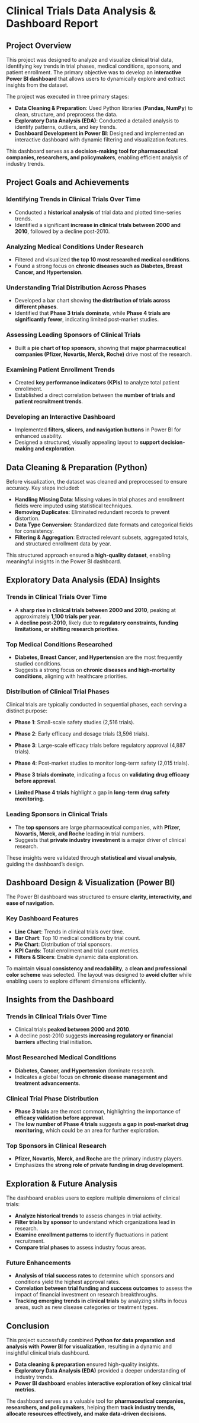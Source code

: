 # **Clinical Trials Data Analysis & Dashboard Report**  

## **Project Overview**  
This project was designed to analyze and visualize clinical trial data, identifying key trends in trial phases, medical conditions, sponsors, and patient enrollment. The primary objective was to develop an **interactive Power BI dashboard** that allows users to dynamically explore and extract insights from the dataset.  

The project was executed in three primary stages:  
- **Data Cleaning & Preparation**: Used Python libraries (**Pandas, NumPy**) to clean, structure, and preprocess the data.  
- **Exploratory Data Analysis (EDA)**: Conducted a detailed analysis to identify patterns, outliers, and key trends.  
- **Dashboard Development in Power BI**: Designed and implemented an interactive dashboard with dynamic filtering and visualization features.  

This dashboard serves as a **decision-making tool for pharmaceutical companies, researchers, and policymakers**, enabling efficient analysis of industry trends.  

## **Project Goals and Achievements**  

### **Identifying Trends in Clinical Trials Over Time**  
- Conducted a **historical analysis** of trial data and plotted time-series trends.  
- Identified a significant **increase in clinical trials between 2000 and 2010**, followed by a decline post-2010.  

### **Analyzing Medical Conditions Under Research**  
- Filtered and visualized **the top 10 most researched medical conditions**.  
- Found a strong focus on **chronic diseases such as Diabetes, Breast Cancer, and Hypertension**.  

### **Understanding Trial Distribution Across Phases**  
- Developed a bar chart showing **the distribution of trials across different phases**.  
- Identified that **Phase 3 trials dominate**, while **Phase 4 trials are significantly fewer**, indicating limited post-market studies.  

### **Assessing Leading Sponsors of Clinical Trials**  
- Built a **pie chart of top sponsors**, showing that **major pharmaceutical companies (Pfizer, Novartis, Merck, Roche)** drive most of the research.  

### **Examining Patient Enrollment Trends**  
- Created **key performance indicators (KPIs)** to analyze total patient enrollment.  
- Established a direct correlation between the **number of trials and patient recruitment trends**.  

### **Developing an Interactive Dashboard**  
- Implemented **filters, slicers, and navigation buttons** in Power BI for enhanced usability.  
- Designed a structured, visually appealing layout to **support decision-making and exploration**.  

## **Data Cleaning & Preparation (Python)**  
Before visualization, the dataset was cleaned and preprocessed to ensure accuracy. Key steps included:  

- **Handling Missing Data**: Missing values in trial phases and enrollment fields were imputed using statistical techniques.  
- **Removing Duplicates**: Eliminated redundant records to prevent distortion.  
- **Data Type Conversion**: Standardized date formats and categorical fields for consistency.  
- **Filtering & Aggregation**: Extracted relevant subsets, aggregated totals, and structured enrollment data by year.  

This structured approach ensured a **high-quality dataset**, enabling meaningful insights in the Power BI dashboard.  

## **Exploratory Data Analysis (EDA) Insights**  

### **Trends in Clinical Trials Over Time**  
- A **sharp rise in clinical trials between 2000 and 2010**, peaking at approximately **1,100 trials per year**.  
- A **decline post-2010**, likely due to **regulatory constraints, funding limitations, or shifting research priorities**.  

### **Top Medical Conditions Researched**  
- **Diabetes, Breast Cancer, and Hypertension** are the most frequently studied conditions.  
- Suggests a strong focus on **chronic diseases and high-mortality conditions**, aligning with healthcare priorities.  

### **Distribution of Clinical Trial Phases**  
Clinical trials are typically conducted in sequential phases, each serving a distinct purpose:  
- **Phase 1**: Small-scale safety studies (2,516 trials).  
- **Phase 2**: Early efficacy and dosage trials (3,596 trials).  
- **Phase 3**: Large-scale efficacy trials before regulatory approval (4,887 trials).  
- **Phase 4**: Post-market studies to monitor long-term safety (2,015 trials).  

- **Phase 3 trials dominate**, indicating a focus on **validating drug efficacy before approval**.  
- **Limited Phase 4 trials** highlight a gap in **long-term drug safety monitoring**.  

### **Leading Sponsors in Clinical Trials**  
- The **top sponsors** are large pharmaceutical companies, with **Pfizer, Novartis, Merck, and Roche** leading in trial numbers.  
- Suggests that **private industry investment** is a major driver of clinical research.  

These insights were validated through **statistical and visual analysis**, guiding the dashboard’s design.  

## **Dashboard Design & Visualization (Power BI)**  

The Power BI dashboard was structured to ensure **clarity, interactivity, and ease of navigation**.  

### **Key Dashboard Features**  
- **Line Chart**: Trends in clinical trials over time.  
- **Bar Chart**: Top 10 medical conditions by trial count.  
- **Pie Chart**: Distribution of trial sponsors.  
- **KPI Cards**: Total enrollment and trial count metrics.  
- **Filters & Slicers**: Enable dynamic data exploration.  

To maintain **visual consistency and readability**, a **clean and professional color scheme** was selected. The layout was designed to **avoid clutter** while enabling users to explore different dimensions efficiently.  

## **Insights from the Dashboard**  

### **Trends in Clinical Trials Over Time**  
- Clinical trials **peaked between 2000 and 2010**.  
- A decline post-2010 suggests **increasing regulatory or financial barriers** affecting trial initiation.  

### **Most Researched Medical Conditions**  
- **Diabetes, Cancer, and Hypertension** dominate research.  
- Indicates a global focus on **chronic disease management and treatment advancements**.  

### **Clinical Trial Phase Distribution**  
- **Phase 3 trials** are the most common, highlighting the importance of **efficacy validation before approval**.  
- The **low number of Phase 4 trials** suggests **a gap in post-market drug monitoring**, which could be an area for further exploration.  

### **Top Sponsors in Clinical Research**  
- **Pfizer, Novartis, Merck, and Roche** are the primary industry players.  
- Emphasizes the **strong role of private funding in drug development**.  

## **Exploration & Future Analysis**  

The dashboard enables users to explore multiple dimensions of clinical trials:  
- **Analyze historical trends** to assess changes in trial activity.  
- **Filter trials by sponsor** to understand which organizations lead in research.  
- **Examine enrollment patterns** to identify fluctuations in patient recruitment.  
- **Compare trial phases** to assess industry focus areas.  

### **Future Enhancements**  
- **Analysis of trial success rates** to determine which sponsors and conditions yield the highest approval rates.  
- **Correlation between trial funding and success outcomes** to assess the impact of financial investment on research breakthroughs.  
- **Tracking emerging trends in clinical trials** by analyzing shifts in focus areas, such as new disease categories or treatment types.  

## **Conclusion**  

This project successfully combined **Python for data preparation and analysis with Power BI for visualization**, resulting in a dynamic and insightful clinical trials dashboard.  

- **Data cleaning & preparation** ensured high-quality insights.  
- **Exploratory Data Analysis (EDA)** provided a deeper understanding of industry trends.  
- **Power BI dashboard** enables **interactive exploration of key clinical trial metrics**.  

The dashboard serves as a valuable tool for **pharmaceutical companies, researchers, and policymakers**, helping them **track industry trends, allocate resources effectively, and make data-driven decisions**.
